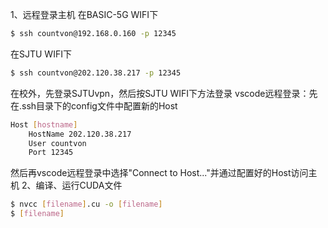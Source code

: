 1、远程登录主机
在BASIC-5G WIFI下
```bash
$ ssh countvon@192.168.0.160 -p 12345
```
在SJTU WIFI下
```bash
$ ssh countvon@202.120.38.217 -p 12345
```
在校外，先登录SJTUvpn，然后按SJTU WIFI下方法登录
vscode远程登录：先在.ssh目录下的config文件中配置新的Host
```bash
Host [hostname]
    HostName 202.120.38.217
    User countvon
    Port 12345
```
然后再vscode远程登录中选择"Connect to Host..."并通过配置好的Host访问主机
2、编译、运行CUDA文件
```bash
$ nvcc [filename].cu -o [filename]
$ [filename]
```
